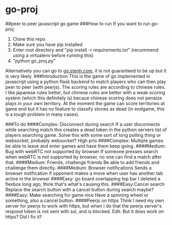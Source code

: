 # go-proj
##peer to peer javascript go game
###How to run
If you want to run go-proj:  
1. Clone this repo  
2. Make sure you have pip installed  
3. Enter root directory and "pip install -r requirements.txt" (recommend using a virtualenv before running this)  
4. "python go_proj.py"  

Alternatively you can go to [go.stenh.com](http://go.stenh.com), it is not guaranteed to be up but it is very likely.
###Introduction
This is the game of go implemented in javascript using a python flask backend to match players who can then play peer to peer (with peerjs).
The scoring rules are according to chinese rules. I like japanese rules better, but chinese rules are better with a weak scoring system (which this definitely is) becaue chinese scoring does not penaize plays in your own territory.
At the moment the game can score territories at game end but it has no feature to classify stones as dead (in endgame, this is a tough problem in many cases).

###To do
####Complex: Disconnect during search
If a user disconnects while searching match this creates a dead token in the python servers list of players searching game. Solve this with some sort of long polling thing or websocket, probably websocket? High prio
####Complex: Multiple games
be able to leave and enter games and have them keep going.
####Medium: Bug with webRTC not supported by browser
If someone presses search when webRTC is not supported by browser, no one can find a match after that.
####Medium: Friends, challenge friends
Be able to add friends and challenge them directly.
####Medium: Browser notifications
Sends a browser notification if opponent makes a move when user has another tab active in the browser
####Easy: go board overlapping top bar
I deleted a flexbox long ago, think that's what's causing this.
####Easy:Cancel search
Replace the search button with a cancel button during search maybe?
####Easy: Make searching for game nice
Have a spinning wheel or something, also a cancel button.
####Peerjs on https
Think I need my own server for peerjs to work with https, but when I do that the peerjs server's respond token is not sent with ssl, and is blocked. Edit: But it does work on https? Did I fix it?
